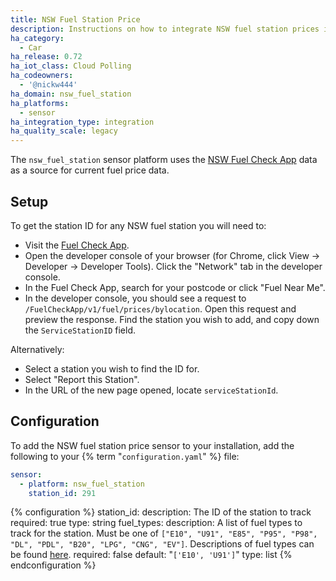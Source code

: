 ```yaml
---
title: NSW Fuel Station Price
description: Instructions on how to integrate NSW fuel station prices into Home Assistant.
ha_category:
  - Car
ha_release: 0.72
ha_iot_class: Cloud Polling
ha_codeowners:
  - '@nickw444'
ha_domain: nsw_fuel_station
ha_platforms:
  - sensor
ha_integration_type: integration
ha_quality_scale: legacy
---
```


The `nsw_fuel_station` sensor platform uses the [NSW Fuel Check App](https://www.fuelcheck.nsw.gov.au/app) data as a source for current fuel price data.

## Setup

To get the station ID for any NSW fuel station you will need to:

- Visit the [Fuel Check App](https://www.fuelcheck.nsw.gov.au/app).
- Open the developer console of your browser (for Chrome, click View -> Developer -> Developer Tools). Click the "Network" tab in the developer console.
- In the Fuel Check App, search for your postcode or click "Fuel Near Me".
- In the developer console, you should see a request to `/FuelCheckApp/v1/fuel/prices/bylocation`. Open this request and preview the response. Find the station you wish to add, and copy down the `ServiceStationID` field.

Alternatively:

- Select a station you wish to find the ID for.
- Select "Report this Station".
- In the URL of the new page opened, locate `serviceStationId`.

## Configuration

To add the NSW fuel station price sensor to your installation, add the following to your {% term "`configuration.yaml`" %} file:

```yaml
sensor:
  - platform: nsw_fuel_station
    station_id: 291
```

{% configuration %}
station_id:
  description: The ID of the station to track
  required: true
  type: string
fuel_types:
  description: A list of fuel types to track for the station. Must be one of `["E10", "U91", "E85", "P95", "P98", "DL", "PDL", "B20", "LPG", "CNG", "EV"]`. Descriptions of fuel types can be found [here](https://www.fuelcheck.nsw.gov.au/App/Home/FuelTypes).
  required: false
  default: "`['E10', 'U91']`"
  type: list
{% endconfiguration %}
